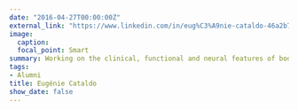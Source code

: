 ```yaml
---
date: "2016-04-27T00:00:00Z"
external_link: "https://www.linkedin.com/in/eug%C3%A9nie-cataldo-46a2b71a6/"
image:
  caption: 
  focal_point: Smart
summary: Working on the clinical, functional and neural features of body part disownership in stroke patients
tags:
- Alumni
title: Eugénie Cataldo
show_date: false
---
```

